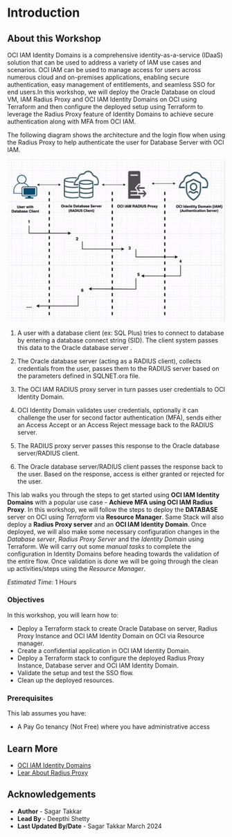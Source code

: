 # Introduction

## About this Workshop

OCI IAM Identity Domains is a comprehensive identity-as-a-service (IDaaS) solution that can be used to address a variety of IAM use cases and scenarios. OCI IAM can be used to manage access for users across numerous cloud and on-premises applications, enabling secure authentication, easy management of entitlements, and seamless SSO for end users.In this workshop, we will deploy the Oracle Database on cloud VM, IAM Radius Proxy and OCI IAM Identity Domains on OCI using Terraform and then configure the deployed setup using Terraform to leverage the Radius Proxy feature of Identity Domains to achieve secure authentication along with MFA from OCI IAM.
  

The following diagram shows the architecture and the login flow when using the Radius Proxy to help authenticate the user for Database Server with OCI IAM. 
 
  ![db-radius-oci-iam](./images/db-radius-oci-iam.png "db-radius-oci-iam")

1. A user with a database client (ex: SQL Plus) tries to connect to database by entering a database connect string (SID). The client system passes this data to the Oracle database server .

2. The Oracle database server (acting as a RADIUS client), collects credentials from the user, passes them to the RADIUS server based on the parameters defined in SQLNET.ora file.

3. The OCI IAM RADIUS proxy server in turn passes user credentials to OCI Identity Domain.

4. OCI Identity Domain validates user credentials, optionally it can challenge the user for second factor authentication (MFA), sends either an Access Accept or an Access Reject message back to the RADIUS server.

5. The RADIUS proxy server passes this response to the Oracle database server/RADIUS client.

6. The Oracle database server/RADIUS client passes the response back to the user. Based on the response, access is either granted or rejected for the user.


This lab walks you through the steps to get started using **OCI IAM Identity Domains** with a popular use case - **Achieve MFA using OCI IAM Radius Proxy**. In this workshop, we will follow the steps to deploy the **DATABASE** server on OCI using *Terraform* via **Resource Manager**. Same Stack will also deploy a **Radius Proxy server** and an **OCI IAM Identity Domain**. Once deployed, we will also make some necessary configuration changes in the *Database server*, *Radius Proxy Server* and the *Identity Domain* using Terraform. We will carry out some *manual tasks* to complete the configuration in Identity Domains before heading towards the validation of the entire flow. Once validation is done we will be going through the clean up activities/steps using the *Resource Manager*.


*Estimated Time:* 1 Hours


### Objectives

In this workshop, you will learn how to:

* Deploy a Terraform stack to create Oracle Database on server, Radius Proxy Instance and OCI IAM Identity Domain on OCI via Resource manager.
* Create a confidential application in OCI IAM Identity Domain.
* Deploy a Terraform stack to configure the deployed Radius Proxy Instance, Database server and OCI IAM Identity Domain.
* Validate the setup and test the SSO flow.
* Clean up the deployed resources.


### Prerequisites
This lab assumes you have:
* A Pay Go tenancy (Not Free) where you have administrative access


## Learn More

* [OCI IAM Identity Domains](https://docs.oracle.com/en-us/iaas/Content/Identity/home.htm)
* [Lear About Radius Proxy](https://docs.oracle.com/en-us/iaas/Content/Identity/radiusproxy/overview.htm)


## Acknowledgements
* **Author** - Sagar Takkar
* **Lead By** - Deepthi Shetty 
* **Last Updated By/Date** - Sagar Takkar March 2024
